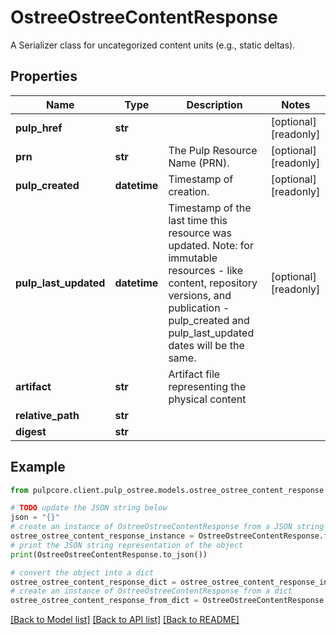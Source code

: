# OstreeOstreeContentResponse

A Serializer class for uncategorized content units (e.g., static deltas).

## Properties

Name | Type | Description | Notes
------------ | ------------- | ------------- | -------------
**pulp_href** | **str** |  | [optional] [readonly] 
**prn** | **str** | The Pulp Resource Name (PRN). | [optional] [readonly] 
**pulp_created** | **datetime** | Timestamp of creation. | [optional] [readonly] 
**pulp_last_updated** | **datetime** | Timestamp of the last time this resource was updated. Note: for immutable resources - like content, repository versions, and publication - pulp_created and pulp_last_updated dates will be the same. | [optional] [readonly] 
**artifact** | **str** | Artifact file representing the physical content | 
**relative_path** | **str** |  | 
**digest** | **str** |  | 

## Example

```python
from pulpcore.client.pulp_ostree.models.ostree_ostree_content_response import OstreeOstreeContentResponse

# TODO update the JSON string below
json = "{}"
# create an instance of OstreeOstreeContentResponse from a JSON string
ostree_ostree_content_response_instance = OstreeOstreeContentResponse.from_json(json)
# print the JSON string representation of the object
print(OstreeOstreeContentResponse.to_json())

# convert the object into a dict
ostree_ostree_content_response_dict = ostree_ostree_content_response_instance.to_dict()
# create an instance of OstreeOstreeContentResponse from a dict
ostree_ostree_content_response_from_dict = OstreeOstreeContentResponse.from_dict(ostree_ostree_content_response_dict)
```
[[Back to Model list]](../README.md#documentation-for-models) [[Back to API list]](../README.md#documentation-for-api-endpoints) [[Back to README]](../README.md)


